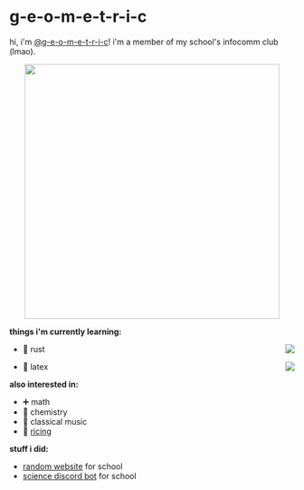 # g-e-o-m-e-t-r-i-c

hi, i'm [@g-e-o-m-e-t-r-i-c](https://github.com/g-e-o-m-e-t-r-i-c/g-e-o-m-e-t-r-i-c)!
i'm a member of my school's infocomm club (lmao).

<p align='center'>
  <a href="#"><img src="https://github-readme-stats.vercel.app/api?username=g-e-o-m-e-t-r-i-c&show_icons=true&count_private=true&theme=dark" width="450"></a>
</p>

**things i'm currently learning:**

- :crab: rust <a href="#"><img align="right" src="https://img.shields.io/badge/Rust-black?style=for-the-badge&logo=rust&logoColor=#E57324" /></a>

- :page_facing_up: latex <a href="#"><img align="right" src="https://img.shields.io/badge/LaTeX-47A141?style=for-the-badge&logo=LaTeX&logoColor=white" /></a>

**also interested in:**

- :heavy_plus_sign: math
- :test_tube: chemistry
- :musical_keyboard: classical music
- :rice: [ricing](https://excaliburzero.gitbooks.io/an-introduction-to-linux-ricing/content/ricing.html)

**stuff i did:**

- [random website](https://github.com/g-e-o-m-e-t-r-i-c/final-web-project)
  for school
- [science discord bot](https://github.com/HCI-Science-Project/Discord-Bot) for
  school
